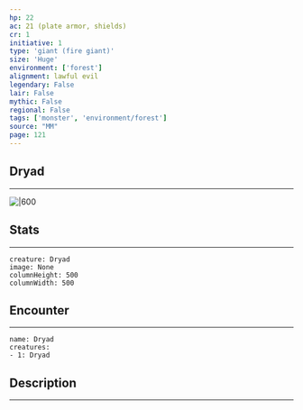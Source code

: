 ```yaml
---
hp: 22
ac: 21 (plate armor, shields)
cr: 1
initiative: 1
type: 'giant (fire giant)'    
size: 'Huge'
environment: ['forest']
alignment: lawful evil
legendary: False
lair: False
mythic: False
regional: False
tags: ['monster', 'environment/forest']
source: "MM"
page: 121
---
```


## Dryad
---

![|600](D:/Program%20Files/5e.tools/img/bestiary/MM/Dryad.jpg)

## Stats
---

```statblock
creature: Dryad
image: None
columnHeight: 500
columnWidth: 500
```

## Encounter
---

```encounter-table
name: Dryad
creatures:
- 1: Dryad
```

## Description
---




